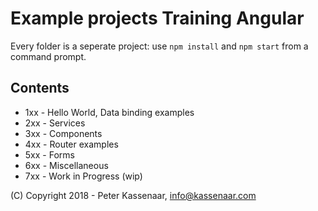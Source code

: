 # Example projects Training Angular

Every folder is a seperate project: use `npm install`  and `npm start` from a command prompt. 

## Contents
- 1xx - Hello World, Data binding examples
- 2xx - Services
- 3xx - Components
- 4xx - Router examples
- 5xx - Forms
- 6xx - Miscellaneous
- 7xx - Work in Progress (wip)

(C) Copyright 2018 - Peter Kassenaar, info@kassenaar.com
 
